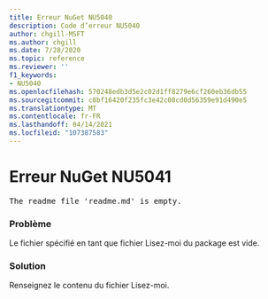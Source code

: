 ```yaml
---
title: Erreur NuGet NU5040
description: Code d’erreur NU5040
author: chgill-MSFT
ms.author: chgill
ms.date: 7/28/2020
ms.topic: reference
ms.reviewer: ''
f1_keywords:
- NU5040
ms.openlocfilehash: 570248edb3d5e2c02d1ff8279e6cf260eb36db55
ms.sourcegitcommit: c8bf16420f235fc3e42c08cd0d56359e91d490e5
ms.translationtype: MT
ms.contentlocale: fr-FR
ms.lasthandoff: 04/14/2021
ms.locfileid: "107387583"
---
```

# <a name="nuget-error-nu5041"></a>Erreur NuGet NU5041

<pre>The readme file 'readme.md' is empty.</pre>


### <a name="issue"></a>Problème 

Le fichier spécifié en tant que fichier Lisez-moi du package est vide.


### <a name="solution"></a>Solution

Renseignez le contenu du fichier Lisez-moi.
